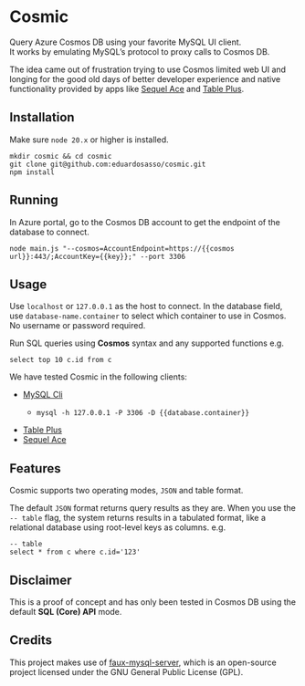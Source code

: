 # Cosmic
Query Azure Cosmos DB using your favorite MySQL UI client.  
It works by emulating MySQL’s protocol to proxy calls to Cosmos DB.  

The idea came out of frustration trying to use Cosmos limited web UI and longing for the good old days of better developer experience and native functionality provided by apps like [Sequel Ace](https://sequel-ace.com) and [Table Plus](https://tableplus.com). 

## Installation
Make sure `node 20.x` or higher is installed.

```
mkdir cosmic && cd cosmic
git clone git@github.com:eduardosasso/cosmic.git
npm install
```

## Running
In Azure portal, go to the Cosmos DB account to get the endpoint of the database to connect.

```
node main.js "--cosmos=AccountEndpoint=https://{{cosmos url}}:443/;AccountKey={{key}};" --port 3306
```

## Usage
Use `localhost` or `127.0.0.1` as the host to connect. In the database field, use `database-name.container` to select which container to use in Cosmos. No username or password required.

Run SQL queries using **Cosmos** syntax and any supported functions e.g.
```
select top 10 c.id from c
```

We have tested Cosmic in the following clients:

* [MySQL Cli](https://dev.mysql.com/doc/refman/8.0/en/mysql.html)
  * ```
    mysql -h 127.0.0.1 -P 3306 -D {{database.container}}
    ```
* [Table Plus](https://tableplus.com)
* [Sequel Ace](https://sequel-ace.com)

## Features
Cosmic supports two operating modes, `JSON` and table format.  

The default `JSON` format returns query results as they are. When you use the `-- table` flag, the system returns results in a tabulated format, like a relational database using root-level keys as columns. e.g.

```
-- table
select * from c where c.id='123'
```

## Disclaimer
This is a proof of concept and has only been tested in Cosmos DB using the default **SQL (Core) API** mode.

## Credits
This project makes use of [faux-mysql-server](https://github.com/CloudQuote/faux-mysql-server), which is an open-source project licensed under the GNU General Public License (GPL). 
